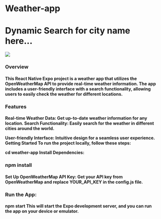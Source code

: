 # Weather-app
<h1>Dynamic Search for city name here...</h1>
<img src="https://github.com/Shahid0143/Weather-app-rn/assets/112757232/9466b451-efb1-4005-b6eb-772a2fcf92ce"/>
<h3>Overview</h3>
<h4>This React Native Expo project is a weather app that utilizes the OpenWeatherMap API to provide real-time weather information. The app includes a user-friendly interface with a search functionality, allowing users to easily check the weather for different locations.</h4>

<h3>Features</h3>
<h4>Real-time Weather Data: Get up-to-date weather information for any location.
Search Functionality: Easily search for the weather in different cities around the world.
  
User-friendly Interface: Intuitive design for a seamless user experience.
Getting Started
To run the project locally, follow these steps:

cd weather-app
Install Dependencies:</h4>

<h3>npm install</h3>
<h4>Set Up OpenWeatherMap API Key: Get your API key from OpenWeatherMap and replace YOUR_API_KEY in the config.js file.
</h4>

<h3>Run the App:</h3>
<h4>npm start
This will start the Expo development server, and you can run the app on your device or emulator.</h4>

